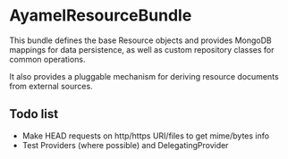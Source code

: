 # AyamelResourceBundle #

This bundle defines the base Resource objects and provides MongoDB mappings for data persistence, as well as custom repository classes
for common operations.

It also provides a pluggable mechanism for deriving resource documents from external sources.
	
## Todo list ##

* Make HEAD requests on http/https URI/files to get mime/bytes info
* Test Providers (where possible) and DelegatingProvider
